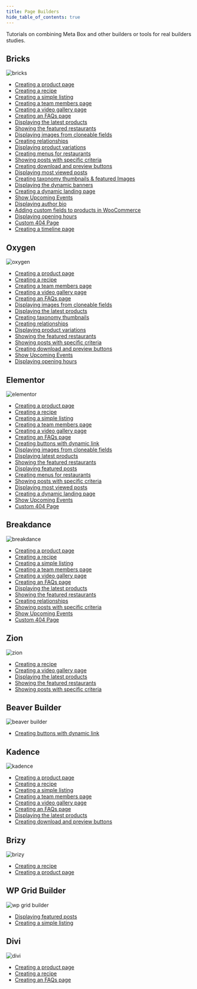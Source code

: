 ```yaml
---
title: Page Builders
hide_table_of_contents: true
---
```


Tutorials on combining Meta Box and other builders or tools for real builders studies.

<div className="category_wrap">
	<div className="tutorials_category">
		<div className="items">
			<h2>Bricks</h2>

![bricks](/tutorials/builders-1.png)
<ul>
	<li><a href="/tutorials/create-product-page-meta-box-bricks/">Creating a product page</a></li>
	<li><a href="/tutorials/create-recipes-meta-box-bricks/">Creating a recipe</a></li>
	<li><a href="/tutorials/create-simple-listing-meta-box-bricks/">Creating a simple listing</a></li>
	<li><a href="/tutorials/create-team-members-page-meta-box-bricks/">Creating a team members page</a></li>
	<li><a href="/tutorials/create-video-gallery-page-bricks/">Creating a video gallery page</a></li>
	<li><a href="/tutorials/create-faqs-page-meta-box-bricks/">Creating an FAQs page</a></li>
	<li><a href="/tutorials/display-latest-product-meta-box-bricks/">Displaying the latest products</a></li>
	<li><a href="/tutorials/show-featured-restaurants-bricks/">Showing the featured restaurants</a></li>
	<li><a href="/tutorials/display-images-from-cloneable-fields-bricks/">Displaying images from cloneable fields</a></li>
 	<li><a href="/tutorials/create-relationships-with-bricks/">Creating relationships</a></li>
	<li><a href="/tutorials/display-product-variations-meta-box-bricks/">Displaying product variations</a></li>
	<li><a href="/tutorials/create-menu-restaurants-bricks/">Creating menus for restaurants</a></li>
	<li><a href="/tutorials/show-posts-with-specific-criteria-bricks/">Showing posts with specific criteria</a></li>
	<li><a href="/tutorials/create-download-preview-buttons-with-bricks/">Creating download and preview buttons</a></li>
	<li><a href="/tutorials/display-most-viewed-posts-with-bricks">Displaying most viewed posts</a></li>
	<li><a href="/tutorials/create-taxonomy-thumbnails-featured-images-with-bricks/">Creating taxonomy thumbnails & featured Images</a></li>
	<li><a href="/tutorials/display-dynamic-banners-meta-box-with-bricks/">Displaying the dynamic banners</a></li>
	<li><a href="/tutorials/create-dynamic-landing-page-with-bricks/">Creating a dynamic landing page</a></li>
	<li><a href="/tutorials/show-upcoming-events-with-bricks">Show Upcoming Events</a></li>
	<li><a href="/tutorials/display-author-bio-in-wordpress-with-bricks/">Displaying author bio</a></li>
	<li><a href="/tutorials/add-custom-fields-to-products-in-woocommerce-meta-box-bricks/">Adding custom fields to products in WooCommerce</a></li>
	<li><a href="/tutorials/display-opening-hours-restaurant-with-bricks/">Displaying opening hours</a></li>
	<li><a href="/tutorials/create-custom-404-page-with-bricks/">Custom 404 Page</a></li>
	<li><a href="/tutorials/create-timeline-with-bricks/">Creating a timeline page</a></li>
</ul>
		</div>
		<div className="items">
			<h2>Oxygen</h2>

![oxygen](/tutorials/builders-2.png)
<ul>
	<li><a href="/tutorials/create-product-page-meta-box-oxygen/">Creating a product page</a></li>
	<li><a href="/tutorials/create-recipe-meta-box-oxygen/">Creating a recipe</a></li>
	<li><a href="/tutorials/create-team-members-page-meta-box-oxygen/">Creating a team members page</a></li>
	<li><a href="/tutorials/create-video-gallery-page-meta-box-oxygen/">Creating a video gallery page</a></li>
	<li><a href="/tutorials/create-faqs-page-meta-box-oxygen/">Creating an FAQs page</a></li>
	<li><a href="/tutorials/display-images-from-cloneable-fields-meta-box-oxygen/">Displaying images from cloneable fields</a></li>
	<li><a href="/tutorials/display-latest-product-meta-box-oxygen/">Displaying the latest products</a></li>
	<li><a href="/tutorials/category-thumbnails/">Creating taxonomy thumbnails</a></li>
	<li><a href="/tutorials/create-relationships-with-oxygen/">Creating relationships</a></li>
	<li><a href="/tutorials/display-product-variations-meta-box-oxygen/">Displaying product variations</a></li>
	<li><a href="/tutorials/show-featured-restaurants-oxygen/">Showing the featured restaurants</a></li>
	<li><a href="/tutorials/show-posts-specific-criteria-oxygen/">Showing posts with specific criteria</a></li>
	<li><a href="/tutorials/create-download-preview-buttons-with-oxygen/">Creating download and preview buttons</a></li>
	<li><a href="/tutorials/show-upcoming-events-with-oxygen">Show Upcoming Events</a></li>
	<li><a href="/tutorials/display-opening-hours-restaurants-oxygen/">Displaying opening hours</a></li>
</ul>
		</div>
		<div className="items">
			<h2>Elementor</h2>

![elementor](/tutorials/builders-3.png)
<ul>
	<li><a href="/tutorials/create-product-page-elementor/">Creating a product page</a></li>
	<li><a href="/tutorials/create-recipe-meta-box-elementor/">Creating a recipe</a></li>
	<li><a href="/tutorials/create-simple-listing-with-elementor/">Creating a simple listing</a></li>
	<li><a href="/tutorials/create-team-members-page-meta-box-elementor/">Creating a team members page</a></li>
	<li><a href="/tutorials/create-video-gallery-page-with-elementor/">Creating a video gallery page</a></li>
	<li><a href="/tutorials/create-faqs-page-meta-box-elementor/">Creating an FAQs page</a></li>
	<li><a href="/tutorials/create-buttons-dynamic-links/">Creating buttons with dynamic link</a></li>
	<li><a href="/tutorials/display-images-from-cloneable-fields-meta-box-elementor/">Displaying images from cloneable fields</a></li>
	<li><a href="/tutorials/display-latest-product-meta-box-elementor/">Displaying latest products</a></li>	
	<li><a href="/tutorials/show-featured-restaurants-with-elementor/">Showing the featured restaurants</a></li>	
	<li><a href="/tutorials/displaying-featured-posts-with-wp-grid-builder/">Displaying featured posts</a></li>
	<li><a href="/tutorials/create-menu-restaurants-meta-box-elementor/">Creating menus for restaurants</a></li>
	<li><a href="/tutorials/show-posts-specific-criteria-with-elementor/">Showing posts with specific criteria</a></li>
	<li><a href="/tutorials/display-most-viewed-posts-with-elementor/">Displaying most viewed posts</a></li>
	<li><a href="/tutorials/create-dynamic-landing-page-with-elementor/">Creating a dynamic landing page</a></li>
	<li><a href="/tutorials/show-upcoming-events-with-elementor/">Show Upcoming Events</a></li>
	<li><a href="/tutorials/create-custom-404-page-with-elementor/">Custom 404 Page</a></li>
</ul>
		</div>
		<div className="items">
			<h2>Breakdance</h2>

![breakdance](/tutorials/Breakdance.jpeg)
<ul>
	<li><a href="/tutorials/create-product-page-meta-box-breakdance/">Creating a product page</a></li>
	<li><a href="/tutorials/create-recipe-breakdance/">Creating a recipe</a></li>
	<li><a href="/tutorials/create-simple-listing-with-breakdance/">Creating a simple listing</a></li>
	<li><a href="/tutorials/create-team-members-page-breakdance/">Creating a team members page</a></li>
	<li><a href="/tutorials/create-video-gallery-page-meta-box-breakdance/">Creating a video gallery page</a></li>
	<li><a href="/tutorials/create-faqs-page-with-breakdance/">Creating an FAQs page</a></li>
	<li><a href="/tutorials/display-latest-product-breakdance/">Displaying the latest products</a></li>
	<li><a href="/tutorials/show-featured-restaurants-with-breakdance/">Showing the featured restaurants</a></li>
	<li><a href="/tutorials/create-relationships-with-breakdance/">Creating relationships</a></li>
	<li><a href="/tutorials/show-posts-specific-criteria-meta-box-breakdance/">Showing posts with specific criteria</a></li>
 	<li><a href="/tutorials/show-upcoming-events-with-breakdance/">Show Upcoming Events</a></li>
	<li><a href="/tutorials/create-custom-404-page-with-breakdance/">Custom 404 Page</a></li>

</ul>
		</div>
		<div className="items">
			<h2>Zion</h2>

![zion](/tutorials/builders-4.png)
<ul>
	<li><a href="/tutorials/create-recipes-meta-box-zion/">Creating a recipe</a></li>
	<li><a href="/tutorials/create-video-gallery-page-with-zion">Creating a video gallery page</a></li>
	<li><a href="/tutorials/display-latest-products-meta-box-zion/">Displaying the latest products</a></li>	
	<li><a href="/tutorials/show-featured-restaurants-with-zion/">Showing the featured restaurants</a></li>
	<li><a href="/tutorials/show-posts-specific-criteria-with-zion/">Showing posts with specific criteria</a></li>
</ul>
		</div>
		<div className="items">
			<h2>Beaver Builder</h2>

![beaver builder](/tutorials/builders-5.png)
<ul>
	<li><a href="/tutorials/create-buttons-dynamic-links/">Creating buttons with dynamic link</a></li>
</ul>
		</div>
		<div className="items">
			<h2>Kadence</h2>

![kadence](/tutorials/kadence.png)
<ul>
	<li><a href="/tutorials/create-product-page-with-kadence/">Creating a product page</a></li>
	<li><a href="/tutorials/create-recipe-with-kadence/">Creating a recipe</a></li>
	<li><a href="/tutorials/create-simple-listing-with-kadence/">Creating a simple listing</a></li>
	<li><a href="/tutorials/create-team-members-page-with-kadence/">Creating a team members page</a></li>
	<li><a href="/tutorials/create-video-gallery-page-with-kadence/">Creating a video gallery page</a></li>
	<li><a href="/tutorials/create-faqs-page-meta-box-kadence/">Creating an FAQs page</a></li>
	<li><a href="/tutorials/display-latest-products-with-kadence/">Displaying the latest products</a></li>
	<li><a href="/tutorials/create-download-preview-buttons-with-kadence/">Creating download and preview buttons</a></li>
</ul>
		</div>
		<div className="items">
			<h2>Brizy</h2>

![brizy](/tutorials/Brizy.jpg)
<ul>
	<li><a href="/tutorials/create-a-recipe-brizy/">Creating a recipe</a></li>
	<li><a href="/tutorials/create-product-page-with-brizy/">Creating a product page</a></li>
</ul>
		</div>
		<div className="items">
			<h2>WP Grid Builder</h2>

![wp grid builder](/tutorials/builders-6.png)
<ul>
	<li><a href="/tutorials/displaying-featured-posts-with-wp-grid-builder/">Displaying featured posts</a></li>
	<li><a href="/tutorials/create-simple-listing-meta-box-wp-grid-builder/">Creating a simple listing</a></li>
</ul>
		</div>
		<div className="items">
			<h2>Divi</h2>

![divi](/tutorials/builders-7.png)
<ul>
	<li><a href="/tutorials/create-product-page-divi/">Creating a product page</a></li>
	<li><a href="/tutorials/create-recipe-with-divi/">Creating a recipe</a></li>
	<li><a href="/tutorials/create-faqs-page-meta-box-divi/">Creating an FAQs page</a></li>
</ul>
		</div>
	</div>
</div>
